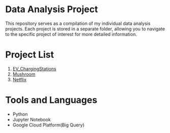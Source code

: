 # Data Analysis Project

This repository serves as a compilation of my individual data analysis projects. Each project is stored in a separate folder, allowing you to navigate to the specific project of interest for more detailed information.


# Project List
1. [EV_ChargingStations](https://github.com/GRetriever/Data-Analysis-Project/tree/13614cca6399d2c0f1ffabb8bf01369fe3f42b69/EV_ChargingStations)
2. [Mushroom](https://github.com/GRetriever/Data-Analysis-Project/tree/79f21d59daa06438dfe197eb3860df87f157ed7d/Mushroom)
3. [Netflix](https://github.com/GRetriever/Data-Analysis-Project/tree/main/Netflix)

# Tools and Languages
- Python
- Jupyter Notebook
- Google Cloud Platform(Big Query)
